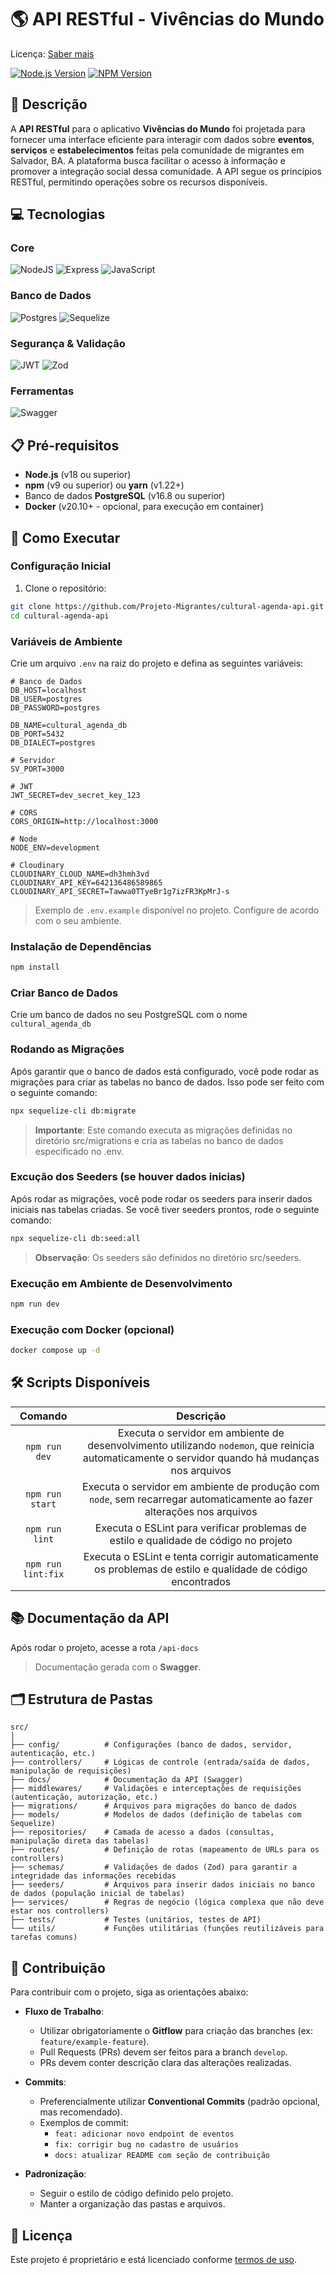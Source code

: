 # 🌎 API RESTful - Vivências do Mundo

Licença: [Saber mais](https://github.com/Projeto-Migrantes/cultural-agenda-api/blob/main/LICENSE)

[![Node.js Version](https://img.shields.io/badge/node-22.14.0-brightgreen)](https://nodejs.org/) [![NPM Version](https://img.shields.io/badge/npm-v11.3.0-blue)](https://www.npmjs.com/)

## 📘 Descrição

A **API RESTful** para o aplicativo **Vivências do Mundo** foi projetada para fornecer uma interface eficiente para interagir com dados sobre **eventos**, **serviços** e **estabelecimentos** feitas pela comunidade de migrantes em Salvador, BA. A plataforma busca facilitar o acesso à informação e promover a integração social dessa comunidade. A API segue os princípios RESTful, permitindo operações sobre os recursos disponíveis.

## 💻 Tecnologias

### Core

![NodeJS](https://img.shields.io/badge/node.js-22.14.0-6DA55F?style=for-the-badge&logo=node.js&logoColor=white) ![Express](https://img.shields.io/badge/express.js-5.1.0-%23404d59.svg?style=for-the-badge&logo=express&logoColor=%2361DAFB) ![JavaScript](https://img.shields.io/badge/javascript-ES2024-%23323330.svg?style=for-the-badge&logo=javascript&logoColor=%23F7DF1E)

### Banco de Dados

![Postgres](https://img.shields.io/badge/postgres-16.8-%23316192.svg?style=for-the-badge&logo=postgresql&logoColor=white) ![Sequelize](https://img.shields.io/badge/Sequelize-6.37.7-52B0E7?style=for-the-badge&logo=Sequelize&logoColor=white)

### Segurança & Validação

![JWT](https://img.shields.io/badge/JWT-9.0.2-black?style=for-the-badge&logo=JSON%20web%20tokens) ![Zod](https://img.shields.io/badge/zod-3.24.2-%233068b7.svg?style=for-the-badge&logo=zod&logoColor=white)

### Ferramentas

![Swagger](https://img.shields.io/badge/Swagger-5.0.1-%23Clojure?style=for-the-badge&logo=swagger&logoColor=white)

## 📋 Pré-requisitos

- **Node.js** (v18 ou superior)
- **npm** (v9 ou superior) ou **yarn** (v1.22+)
- Banco de dados **PostgreSQL** (v16.8 ou superior)
- **Docker** (v20.10+ - opcional, para execução em container)

## 🚀 Como Executar

### Configuração Inicial

1. Clone o repositório:

```bash
git clone https://github.com/Projeto-Migrantes/cultural-agenda-api.git
cd cultural-agenda-api
```

### Variáveis de Ambiente

Crie um arquivo `.env` na raiz do projeto e defina as seguintes variáveis:

```env
# Banco de Dados
DB_HOST=localhost
DB_USER=postgres
DB_PASSWORD=postgres

DB_NAME=cultural_agenda_db
DB_PORT=5432
DB_DIALECT=postgres

# Servidor
SV_PORT=3000

# JWT
JWT_SECRET=dev_secret_key_123

# CORS
CORS_ORIGIN=http://localhost:3000

# Node
NODE_ENV=development

# Cloudinary
CLOUDINARY_CLOUD_NAME=dh3hmh3vd
CLOUDINARY_API_KEY=642136486589865
CLOUDINARY_API_SECRET=Tawwa0TTyeBr1g7izFR3KpMrJ-s
```

> Exemplo de `.env.example` disponível no projeto. Configure de acordo com o seu ambiente.

### Instalação de Dependências

```bash
npm install
```

### Criar Banco de Dados

Crie um banco de dados no seu PostgreSQL com o nome `cultural_agenda_db`

### Rodando as Migrações

Após garantir que o banco de dados está configurado, você pode rodar as migrações para criar as tabelas no banco de dados. Isso pode ser feito com o seguinte comando:

```bash
npx sequelize-cli db:migrate
```

> **Importante**: Este comando executa as migrações definidas no diretório src/migrations e cria as tabelas no banco de dados especificado no .env.

### Excução dos Seeders (se houver dados inicias)

Após rodar as migrações, você pode rodar os seeders para inserir dados iniciais nas tabelas criadas. Se você tiver seeders prontos, rode o seguinte comando:

```bash
npx sequelize-cli db:seed:all
```

> **Observação**: Os seeders são definidos no diretório src/seeders.

### Execução em Ambiente de Desenvolvimento

```bash
npm run dev
```

### Execução com Docker (opcional)

```bash
docker compose up -d
```

## 🛠️ Scripts Disponíveis

|      Comando       |                                                                    Descrição                                                                    |
| :----------------: | :---------------------------------------------------------------------------------------------------------------------------------------------: |
|   `npm run dev`    | Executa o servidor em ambiente de desenvolvimento utilizando `nodemon`, que reinicia automaticamente o servidor quando há mudanças nos arquivos |
|  `npm run start`   |             Executa o servidor em ambiente de produção com `node`, sem recarregar automaticamente ao fazer alterações nos arquivos              |
|   `npm run lint`   |                              Executa o ESLint para verificar problemas de estilo e qualidade de código no projeto                               |
| `npm run lint:fix` |                   Executa o ESLint e tenta corrigir automaticamente os problemas de estilo e qualidade de código encontrados                    |

## 📚 Documentação da API

Após rodar o projeto, acesse a rota `/api-docs`

> Documentação gerada com o **Swagger**.

## 🗂️ Estrutura de Pastas

```
src/
│
├── config/          # Configurações (banco de dados, servidor, autenticação, etc.)
├── controllers/     # Lógicas de controle (entrada/saída de dados, manipulação de requisições)
├── docs/            # Documentação da API (Swagger)
├── middlewares/     # Validações e interceptações de requisições (autenticação, autorização, etc.)
├── migrations/      # Arquivos para migrações do banco de dados
├── models/          # Modelos de dados (definição de tabelas com Sequelize)
├── repositories/    # Camada de acesso a dados (consultas, manipulação direta das tabelas)
├── routes/          # Definição de rotas (mapeamento de URLs para os controllers)
├── schemas/         # Validações de dados (Zod) para garantir a integridade das informações recebidas
├── seeders/         # Arquivos para inserir dados iniciais no banco de dados (população inicial de tabelas)
├── services/        # Regras de negócio (lógica complexa que não deve estar nos controllers)
├── tests/           # Testes (unitários, testes de API)
└── utils/           # Funções utilitárias (funções reutilizáveis para tarefas comuns)

```

## 🤝 Contribuição

Para contribuir com o projeto, siga as orientações abaixo:

- **Fluxo de Trabalho**:

  - Utilizar obrigatoriamente o **Gitflow** para criação das branches (ex: `feature/example-feature`).
  - Pull Requests (PRs) devem ser feitos para a branch `develop`.
  - PRs devem conter descrição clara das alterações realizadas.

- **Commits**:

  - Preferencialmente utilizar **Conventional Commits** (padrão opcional, mas recomendado).
  - Exemplos de commit:
    - `feat: adicionar novo endpoint de eventos`
    - `fix: corrigir bug no cadastro de usuários`
    - `docs: atualizar README com seção de contribuição`

- **Padronização**:
  - Seguir o estilo de código definido pelo projeto.
  - Manter a organização das pastas e arquivos.

## 📝 Licença

Este projeto é proprietário e está licenciado conforme [termos de uso](https://github.com/Projeto-Migrantes/cultural-agenda-api/blob/main/LICENSE).
